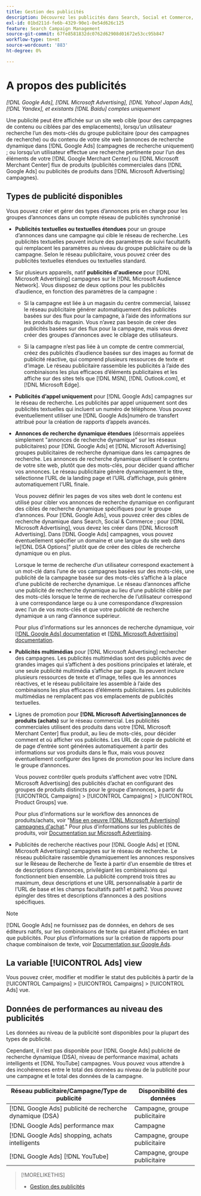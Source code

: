 ```yaml
---
title: Gestion des publicités
description: Découvrez les publicités dans Search, Social et Commerce, y compris les types de publicités disponibles.
exl-id: 01bd211d-fe6b-4329-90e1-0e54d626c125
feature: Search Campaign Management
source-git-commit: 67fe8581832dc0762d62908d01672e53cc95b847
workflow-type: tm+mt
source-wordcount: '883'
ht-degree: 0%

---
```


# A propos des publicités

*[!DNL Google Ads], [!DNL Microsoft Advertising], [!DNL Yahoo! Japan Ads], [!DNL Yandex], et existants [!DNL Baidu] comptes uniquement*

Une publicité peut être affichée sur un site web cible (pour des campagnes de contenu ou ciblées par des emplacements), lorsqu’un utilisateur recherche l’un des mots-clés du groupe publicitaire (pour des campagnes de recherche) ou du contenu de votre site web (annonces de recherche dynamique dans [!DNL Google Ads] (campagnes de recherche uniquement) ; ou lorsqu’un utilisateur effectue une recherche pertinente pour l’un des éléments de votre [!DNL Google Merchant Center] ou [!DNL Microsoft Merchant Center] flux de produits (publicités commerciales dans [!DNL Google Ads] ou publicités de produits dans [!DNL Microsoft Advertising] campagnes).

## Types de publicité disponibles

Vous pouvez créer et gérer des types d’annonces pris en charge pour les groupes d’annonces dans un compte réseau de publicités synchronisé :

* **Publicités textuelles ou textuelles étendues** pour un groupe d’annonces dans une campagne qui cible le réseau de recherche. Les publicités textuelles peuvent inclure des paramètres de suivi facultatifs qui remplacent les paramètres au niveau du groupe publicitaire ou de la campagne. Selon le réseau publicitaire, vous pouvez créer des publicités textuelles étendues ou textuelles standard.

* Sur plusieurs appareils, natif **publicités d&#39;audience** pour [!DNL Microsoft Advertising] campagnes sur le [!DNL Microsoft Audience Network]. Vous disposez de deux options pour les publicités d’audience, en fonction des paramètres de la campagne :

   * Si la campagne est liée à un magasin du centre commercial, laissez le réseau publicitaire générer automatiquement des publicités basées sur des flux pour la campagne, à l’aide des informations sur les produits du magasin. Vous n’avez pas besoin de créer des publicités basées sur des flux pour la campagne, mais vous devez créer des groupes d’annonces avec le ciblage des utilisateurs.

   * Si la campagne n’est pas liée à un compte de centre commercial, créez des publicités d’audience basées sur des images au format de publicité réactive, qui comprend plusieurs ressources de texte et d’image. Le réseau publicitaire rassemble les publicités à l’aide des combinaisons les plus efficaces d’éléments publicitaires et les affiche sur des sites tels que [!DNL MSN], [!DNL Outlook.com], et [!DNL Microsoft Edge].

* **Publicités d’appel uniquement** pour [!DNL Google Ads] campagnes sur le réseau de recherche. Les publicités par appel uniquement sont des publicités textuelles qui incluent un numéro de téléphone. Vous pouvez éventuellement utiliser une [!DNL Google Ads]numéro de transfert attribué pour la création de rapports d’appels avancés.

* **Annonces de recherche dynamique étendues** (désormais appelées simplement &quot;annonces de recherche dynamique&quot; sur les réseaux publicitaires) pour [!DNL Google Ads] et [!DNL Microsoft Advertising] groupes publicitaires de recherche dynamique dans les campagnes de recherche. Les annonces de recherche dynamique utilisent le contenu de votre site web, plutôt que des mots-clés, pour décider quand afficher vos annonces. Le réseau publicitaire génère dynamiquement le titre, sélectionne l’URL de la landing page et l’URL d’affichage, puis génère automatiquement l’URL finale.

  Vous pouvez définir les pages de vos sites web dont le contenu est utilisé pour cibler vos annonces de recherche dynamique en configurant des cibles de recherche dynamique spécifiques pour le groupe d’annonces. Pour [!DNL Google Ads], vous pouvez créer des cibles de recherche dynamique dans Search, Social &amp; Commerce ; pour [!DNL Microsoft Advertising], vous devez les créer dans [!DNL Microsoft Advertising]. Dans [!DNL Google Ads] campagnes, vous pouvez éventuellement spécifier un domaine et une langue du site web dans le[!DNL DSA Options]&quot; plutôt que de créer des cibles de recherche dynamique ou en plus.

  Lorsque le terme de recherche d’un utilisateur correspond exactement à un mot-clé dans l’une de vos campagnes basées sur des mots-clés, une publicité de la campagne basée sur des mots-clés s’affiche à la place d’une publicité de recherche dynamique. Le réseau d’annonces affiche une publicité de recherche dynamique au lieu d’une publicité ciblée par des mots-clés lorsque le terme de recherche de l’utilisateur correspond à une correspondance large ou à une correspondance d’expression avec l’un de vos mots-clés et que votre publicité de recherche dynamique a un rang d’annonce supérieur.

  Pour plus d’informations sur les annonces de recherche dynamique, voir [[!DNL Google Ads] documentation](https://support.google.com/google-ads/answer/2471185) et [[!DNL Microsoft Advertising] documentation](https://help.ads.microsoft.com/#apex/ads/en/56794).

* **Publicités multimédias** pour [!DNL Microsoft Advertising] rechercher des campagnes. Les publicités multimédias sont des publicités avec de grandes images qui s’affichent à des positions principales et latérale, et une seule publicité multimédia s’affiche par page. Ils peuvent inclure plusieurs ressources de texte et d’image, telles que les annonces réactives, et le réseau publicitaire les assemble à l’aide des combinaisons les plus efficaces d’éléments publicitaires. Les publicités multimédias ne remplacent pas vos emplacements de publicités textuelles.

* Lignes de promotion pour **[!DNL Microsoft Advertising]annonces de produits (achats)** sur le réseau commercial. Les publicités commerciales utilisent des produits dans votre [!DNL Microsoft Merchant Center] flux produit, au lieu de mots-clés, pour décider comment et où afficher vos publicités. Les URL de copie de publicité et de page d’entrée sont générées automatiquement à partir des informations sur vos produits dans le flux, mais vous pouvez éventuellement configurer des lignes de promotion pour les inclure dans le groupe d’annonces.

  Vous pouvez contrôler quels produits s’affichent avec votre [!DNL Microsoft Advertising] des publicités d’achat en configurant des groupes de produits distincts pour le groupe d’annonces, à partir du [!UICONTROL Campaigns] > [!UICONTROL Campaigns] > [!UICONTROL Product Groups] vue.

  Pour plus d’informations sur le workflow des annonces de produits/achats, voir &quot;[Mise en oeuvre [!DNL Microsoft Advertising] campagnes d&#39;achat](/help/search-social-commerce/campaign-management/special-campaign-types/microsoft-shopping-campaigns.md).&quot;  Pour plus d’informations sur les publicités de produits, voir [Documentation sur Microsoft Advertising](https://help.ads.microsoft.com/#apex/3/en/51082).

* Publicités de recherche réactives pour [!DNL Google Ads] et [!DNL Microsoft Advertising] campagnes sur le réseau de recherche. Le réseau publicitaire rassemble dynamiquement les annonces responsives sur le Réseau de Recherche de Texte à partir d’un ensemble de titres et de descriptions d’annonces, privilégiant les combinaisons qui fonctionnent bien ensemble. La publicité comprend trois titres au maximum, deux descriptions et une URL personnalisable à partir de l’URL de base et les champs facultatifs path1 et path2. Vous pouvez épingler des titres et descriptions d’annonces à des positions spécifiques.

>[!NOTE]
>
>[!DNL Google Ads] ne fournissez pas de données, en dehors de ses éditeurs natifs, sur les combinaisons de texte qui étaient affichées en tant que publicités. Pour plus d’informations sur la création de rapports pour chaque combinaison de texte, voir [Documentation sur Google Ads](https://support.google.com/google-ads/answer/7684791).

## La variable [!UICONTROL Ads] view

Vous pouvez créer, modifier et modifier le statut des publicités à partir de la [!UICONTROL Campaigns] > [!UICONTROL Campaigns] > [!UICONTROL Ads] vue.

## Données de performances au niveau des publicités

Les données au niveau de la publicité sont disponibles pour la plupart des types de publicité.

Cependant, il n’est pas disponible pour [!DNL Google Ads] publicité de recherche dynamique (DSA), niveau de performance maximal, achats intelligents et [!DNL YouTube] campagnes. Vous pouvez vous attendre à des incohérences entre le total des données au niveau de la publicité pour une campagne et le total des données de la campagne.

| Réseau publicitaire/Campagne/Type de publicité | Disponibilité des données |
|---|---|
| [!DNL Google Ads] publicité de recherche dynamique (DSA) | Campagne, groupe publicitaire |
| [!DNL Google Ads] performance max | Campagne |
| [!DNL Google Ads] shopping, achats intelligents | Campagne, groupe publicitaire |
| [!DNL Google Ads] [!DNL YouTube] | Campagne, groupe publicitaire |

>[!MORELIKETHIS]
>
>* [Gestion des publicités](ad-manage.md)
